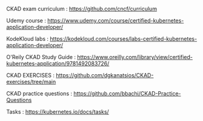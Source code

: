 CKAD exam curriculum : https://github.com/cncf/curriculum 

Udemy course : <https://www.udemy.com/course/certified-kubernetes-application-developer/>

KodeKloud labs : <https://kodekloud.com/courses/labs-certified-kubernetes-application-developer/>

O'Reily CKAD Study Guide : <https://www.oreilly.com/library/view/certified-kubernetes-application/9781492083726/>

CKAD EXERCISES : https://github.com/dgkanatsios/CKAD-exercises/tree/main

CKAD practice questions : <https://github.com/bbachi/CKAD-Practice-Questions>

Tasks : <https://kubernetes.io/docs/tasks/>
